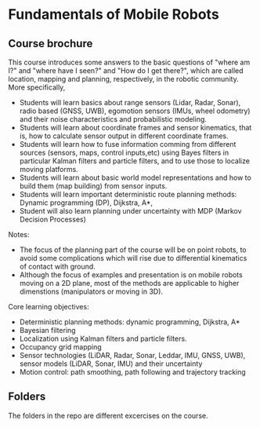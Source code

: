 # Fundamentals of Mobile Robots

## Course brochure
This course introduces some answers to the basic questions of "where am I?" and "where have I seen?" and "How do I get there?", which are called location, mapping and planning, respectively, in the robotic community. More specifically,
- Students will learn basics about range sensors (Lidar, Radar, Sonar), radio based (GNSS, UWB), egomotion sensors (IMUs, wheel odometry) and their noise characteristics and probabilistic modeling.
- Students will learn about coordinate frames and sensor kinematics, that is, how to calculate sensor output in different coordinate frames.
- Students will learn how to fuse information comming from different sources (sensors, maps, control inputs,etc) using Bayes filters in particular Kalman filters and particle filters, and to use those to localize moving platforms.
- Students will learn about basic world model representations and how to build them (map building) from sensor inputs.
- Students will learn important deterministic route planning methods: Dynamic programming (DP), Dijkstra, A*,
- Student will also learn planning under uncertainty with MDP (Markov Decision Processes)

Notes:
* The focus of the planning part of the course will be on point robots, to avoid some complications which will rise due to differential kinematics of contact with ground.
* Although the focus of examples and presentation is on mobile robots moving on a 2D plane, most of the methods are applicable to higher dimenstions (manipulators or moving in 3D).


Core learning objectives:
+ Deterministic planning methods: dynamic programming, Dijkstra, A*
+ Bayesian filtering
+ Localization using Kalman filters and particle filters.
+ Occupancy grid mapping
+ Sensor technologies (LiDAR, Radar, Sonar, Leddar, IMU, GNSS, UWB), sensor models (LiDAR, Sonar, IMU) and their uncertainty
+ Motion control: path smoothing, path following and trajectory tracking

## Folders
The folders in the repo are different excercises on the course. 
